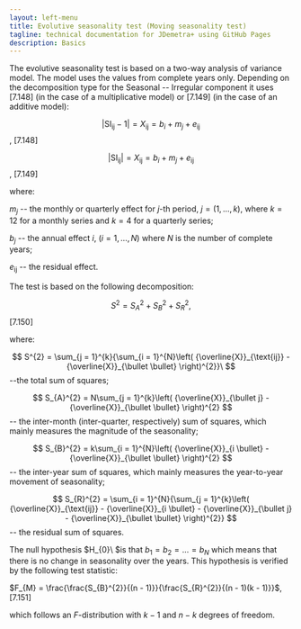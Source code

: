 ```yaml
---
layout: left-menu
title: Evolutive seasonality test (Moving seasonality test)
tagline: technical documentation for JDemetra+ using GitHub Pages
description: Basics
---
```


The evolutive seasonality test is based on a two-way analysis of
variance model. The model uses the values from complete years only.
Depending on the decomposition type for the Seasonal -- Irregular
component it uses \[7.148\] (in the case of a multiplicative model) or
\[7.149\] (in the case of an additive model):

  $$
  \left|\text{SI}_{\text{ij}} - 1 \right| = X_{\text{ij}} = b_{i} + m_{j} + e_{\text{ij}}
  $$,   \[7.148\]
  
  $$
  \left| \text{SI}_{\text{ij}} \right| = X_{\text{ij}} = b_{i} + m_{j} + e_{\text{ij}}
  $$,       \[7.149\]

where:

$m_{j}$ -- the monthly or quarterly effect for $j$-th period,
$j = (1,\ldots,k)$, where $k = 12$ for a monthly series and $k = 4$ for
a quarterly series;

$b_{j}$ -- the annual effect $i$, $(i = 1,\ldots,N)$ where $N$ is the
number of complete years;

$e_{\text{ij}}$ -- the residual effect.

The test is based on the following decomposition:

  $$S^{2} = S_{A}^{2} + S_{B}^{2} + S_{R}^{2},$$   \[7.150\]


where:

$$
S^{2} = \sum_{j = 1}^{k}{\sum_{i = 1}^{N}\left( {\overline{X}}_{\text{ij}} - {\overline{X}}_{\bullet \bullet} \right)^{2}}\ 
$$ --the total sum of squares;

$$
S_{A}^{2} = N\sum_{j = 1}^{k}\left( {\overline{X}}_{\bullet j} - {\overline{X}}_{\bullet \bullet} \right)^{2}
$$ -- the inter-month (inter-quarter, respectively) sum of squares, which
mainly measures the magnitude of the seasonality; 

$$
S_{B}^{2} = k\sum_{i = 1}^{N}\left( {\overline{X}}_{i \bullet} - {\overline{X}}_{\bullet \bullet} \right)^{2}
$$ -- the inter-year sum of squares, which mainly measures the year-to-year
movement of seasonality; 

$$
S_{R}^{2} = \sum_{i = 1}^{N}{\sum_{j = 1}^{k}\left( {\overline{X}}_{\text{ij}} - {\overline{X}}_{i \bullet} - {\overline{X}}_{\bullet j} - {\overline{X}}_{\bullet \bullet} \right)^{2}}
$$ -- the residual sum of squares.

The null hypothesis $H_{0}\ $is that $b_{1} = b_{2} = ... = b_{N}$ which
means that there is no change in seasonality over the years. This
hypothesis is verified by the following test statistic:


  $F_{M} = \frac{\frac{S_{B}^{2}}{(n - 1)}}{\frac{S_{R}^{2}}{(n - 1)(k - 1)}}$,   \[7.151\]


which follows an $F$-distribution with $k - 1$ and $n - k$ degrees of
freedom.
